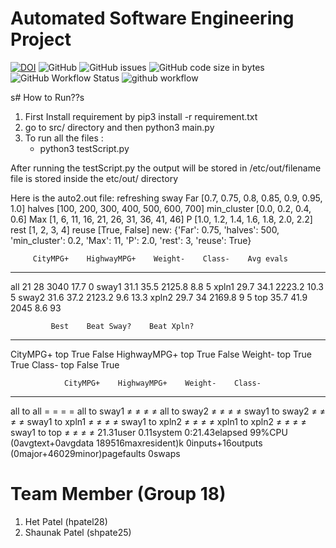 # Automated Software Engineering Project

[![DOI](https://zenodo.org/badge/596268879.svg)](https://zenodo.org/badge/latestdoi/596268879)
![GitHub](https://img.shields.io/github/license/het-patel99/ASE_Project)
![GitHub issues](https://img.shields.io/github/issues/het-patel99/ASE_Project)
![GitHub code size in bytes](https://img.shields.io/github/languages/code-size/het-patel99/ASE_Project)
![GitHub Workflow Status](https://img.shields.io/github/actions/workflow/status/het-patel99/ASE_Project/unit_test.yml)
![github workflow](https://github.com/het-patel99/ASE_Project/actions/workflows/unit_test.yml/badge.svg)

s# How to Run??s

1. First Install requirement by pip3 install -r requirement.txt
2. go to src/ directory and then python3 main.py
3. To run all the files :
   - python3 testScript.py

After running the testScript.py the output will be stored in /etc/out/filename file is stored inside the etc/out/ directory

Here is the auto2.out file:
refreshing sway
Far [0.7, 0.75, 0.8, 0.85, 0.9, 0.95, 1.0]
halves [100, 200, 300, 400, 500, 600, 700]
min_cluster [0.0, 0.2, 0.4, 0.6]
Max [1, 6, 11, 16, 21, 26, 31, 36, 41, 46]
P [1.0, 1.2, 1.4, 1.6, 1.8, 2.0, 2.2]
rest [1, 2, 3, 4]
reuse [True, False]
new:  {'Far': 0.75, 'halves': 500, 'min_cluster': 0.2, 'Max': 11, 'P': 2.0, 'rest': 3, 'reuse': True}

         CityMPG+    HighwayMPG+    Weight-    Class-    Avg evals
-----  ----------  -------------  ---------  --------  -----------
all            21             28       3040      17.7            0
sway1        31.1           35.5     2125.8       8.8            5
xpln1        29.7           34.1     2223.2      10.3            5
sway2        31.6           37.2     2123.2       9.6         13.3
xpln2        29.7             34     2169.8         9            5
top          35.7           41.9       2045       8.6           93

             Best    Beat Sway?    Beat Xpln?
-----------  ------  ------------  ------------
CityMPG+     top     True          False
HighwayMPG+  top     True          False
Weight-      top     True          True
Class-       top     False         True

                CityMPG+    HighwayMPG+    Weight-    Class-
--------------  ----------  -------------  ---------  --------
all to all      =           =              =          =
all to sway1    ≠           ≠              ≠          ≠
all to sway2    ≠           ≠              ≠          ≠
sway1 to sway2  ≠           ≠              ≠          ≠
sway1 to xpln1  ≠           ≠              ≠          ≠
sway1 to xpln2  ≠           ≠              ≠          ≠
xpln1 to xpln2  ≠           ≠              ≠          ≠
sway1 to top    ≠           ≠              ≠          ≠
21.31user 0.11system 0:21.43elapsed 99%CPU (0avgtext+0avgdata 189516maxresident)k
0inputs+16outputs (0major+46029minor)pagefaults 0swaps

# Team Member (Group 18)

1. Het Patel (hpatel28)
2. Shaunak Patel (shpate25)
